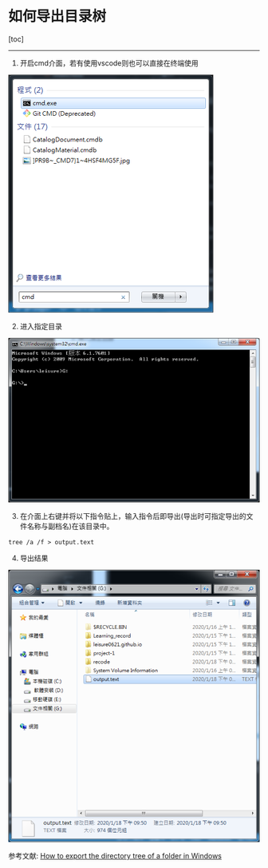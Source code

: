 <h1>如何导出目录树</h1>

[toc]

---

1. 开启cmd介面，若有使用vscode则也可以直接在终端使用

<div class="g-img">
    <a href="../image/21.png" target="_blank">
        <img src="../image/21.png" />
    </a>
</div>

2. 进入指定目录

<div class="g-img">
    <a href="../image/22.png" target="_blank">
        <img src="../image/22.png" />
    </a>
</div>

3. 在介面上右键并将以下指令贴上，输入指令后即导出(导出时可指定导出的文件名称与副档名)在该目录中。

```git
tree /a /f > output.text
```

4. 导出结果

<div class="g-img">
    <a href="../image/23.png" target="_blank">
        <img src="../image/23.png" />
    </a>
</div>

参考文献:
[How to export the directory tree of a folder in Windows](https://www.digitalcitizen.life/how-export-directory-tree-folder-windows)
